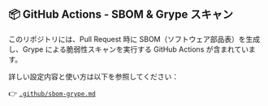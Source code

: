 ## 📦 GitHub Actions - SBOM & Grype スキャン

このリポジトリには、Pull Request 時に SBOM（ソフトウェア部品表）を生成し、Grype による脆弱性スキャンを実行する GitHub Actions が含まれています。

詳しい設定内容と使い方は以下を参照してください：

👉 [`.github/sbom-grype.md`](./sbom-grype.md)
